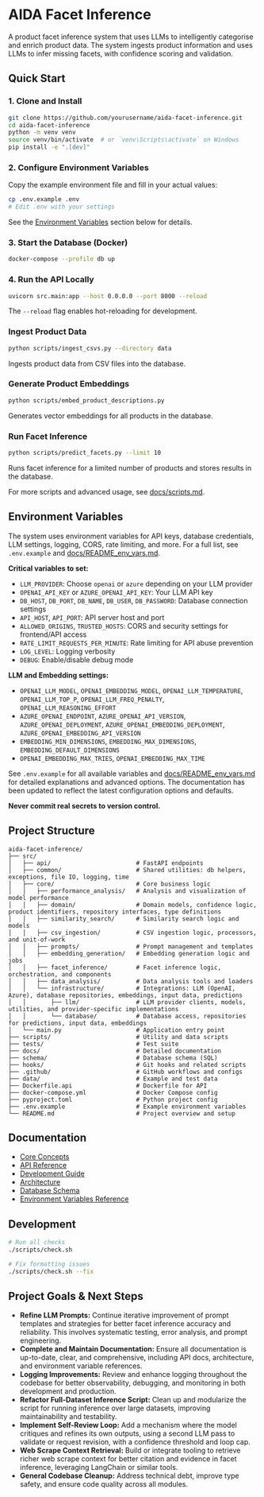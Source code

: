 # AIDA Facet Inference

A product facet inference system that uses LLMs to intelligently categorise and enrich product data. The system ingests product information and uses LLMs to infer missing facets, with confidence scoring and validation.

## Quick Start

### 1. Clone and Install
```bash
git clone https://github.com/yourusername/aida-facet-inference.git
cd aida-facet-inference
python -m venv venv
source venv/bin/activate  # or `venv\Scripts\activate` on Windows
pip install -e ".[dev]"
```

### 2. Configure Environment Variables

Copy the example environment file and fill in your actual values:
```bash
cp .env.example .env
# Edit .env with your settings
```

See the [Environment Variables](#environment-variables) section below for details.

### 3. Start the Database (Docker)
```bash
docker-compose --profile db up
```

### 4. Run the API Locally
```bash
uvicorn src.main:app --host 0.0.0.0 --port 8000 --reload
```

The `--reload` flag enables hot-reloading for development.

### Ingest Product Data
```bash
python scripts/ingest_csvs.py --directory data
```
Ingests product data from CSV files into the database.

### Generate Product Embeddings
```bash
python scripts/embed_product_descriptions.py
```
Generates vector embeddings for all products in the database.

### Run Facet Inference
```bash
python scripts/predict_facets.py --limit 10
```
Runs facet inference for a limited number of products and stores results in the database.

For more scripts and advanced usage, see [docs/scripts.md](docs/scripts.md).

## Environment Variables

The system uses environment variables for API keys, database credentials, LLM settings, logging, CORS, rate limiting, and more. For a full list, see `.env.example` and [docs/README_env_vars.md](docs/README_env_vars.md).

**Critical variables to set:**
- `LLM_PROVIDER`: Choose `openai` or `azure` depending on your LLM provider
- `OPENAI_API_KEY` or `AZURE_OPENAI_API_KEY`: Your LLM API key
- `DB_HOST`, `DB_PORT`, `DB_NAME`, `DB_USER`, `DB_PASSWORD`: Database connection settings
- `API_HOST`, `API_PORT`: API server host and port
- `ALLOWED_ORIGINS`, `TRUSTED_HOSTS`: CORS and security settings for frontend/API access
- `RATE_LIMIT_REQUESTS_PER_MINUTE`: Rate limiting for API abuse prevention
- `LOG_LEVEL`: Logging verbosity
- `DEBUG`: Enable/disable debug mode

**LLM and Embedding settings:**
- `OPENAI_LLM_MODEL`, `OPENAI_EMBEDDING_MODEL`, `OPENAI_LLM_TEMPERATURE`, `OPENAI_LLM_TOP_P`, `OPENAI_LLM_FREQ_PENALTY`, `OPENAI_LLM_REASONING_EFFORT`
- `AZURE_OPENAI_ENDPOINT`, `AZURE_OPENAI_API_VERSION`, `AZURE_OPENAI_DEPLOYMENT`, `AZURE_OPENAI_EMBEDDING_DEPLOYMENT`, `AZURE_OPENAI_EMBEDDING_API_VERSION`
- `EMBEDDING_MIN_DIMENSIONS`, `EMBEDDING_MAX_DIMENSIONS`, `EMBEDDING_DEFAULT_DIMENSIONS`
- `OPENAI_EMBEDDING_MAX_TRIES`, `OPENAI_EMBEDDING_MAX_TIME`

See `.env.example` for all available variables and [docs/README_env_vars.md](docs/README_env_vars.md) for detailed explanations and advanced options. The documentation has been updated to reflect the latest configuration options and defaults.

**Never commit real secrets to version control.**

## Project Structure

```
aida-facet-inference/
├── src/
│   ├── api/                        # FastAPI endpoints
│   ├── common/                     # Shared utilities: db helpers, exceptions, file IO, logging, time
│   ├── core/                       # Core business logic
│   │   ├── performance_analysis/   # Analysis and visualization of model performance
│   │   ├── domain/                 # Domain models, confidence logic, product identifiers, repository interfaces, type definitions
│   │   ├── similarity_search/      # Similarity search logic and models
│   │   ├── csv_ingestion/          # CSV ingestion logic, processors, and unit-of-work
│   │   ├── prompts/                # Prompt management and templates
│   │   ├── embedding_generation/   # Embedding generation logic and jobs
│   │   ├── facet_inference/        # Facet inference logic, orchestration, and components
│   │   ├── data_analysis/          # Data analysis tools and loaders
│   │   └── infrastructure/         # Integrations: LLM (OpenAI, Azure), database repositories, embeddings, input data, predictions
│   │       ├── llm/                # LLM provider clients, models, utilities, and provider-specific implementations
│   │       └── database/           # Database access, repositories for predictions, input data, embeddings
│   └── main.py                     # Application entry point
├── scripts/                        # Utility and data scripts
├── tests/                          # Test suite
├── docs/                           # Detailed documentation
├── schema/                         # Database schema (SQL)
├── hooks/                          # Git hooks and related scripts
├── .github/                        # GitHub workflows and configs
├── data/                           # Example and test data
├── Dockerfile.api                  # Dockerfile for API
├── docker-compose.yml              # Docker Compose config
├── pyproject.toml                  # Python project config
├── .env.example                    # Example environment variables
└── README.md                       # Project overview and setup
```

## Documentation

- [Core Concepts](docs/core_concepts.md)
- [API Reference](docs/api_reference.md)
- [Development Guide](docs/development.md)
- [Architecture](docs/architecture.md)
- [Database Schema](docs/database.md)
- [Environment Variables Reference](docs/README_env_vars.md)

## Development

```bash
# Run all checks
./scripts/check.sh

# Fix formatting issues
./scripts/check.sh --fix
```

## Project Goals & Next Steps

- **Refine LLM Prompts:** Continue iterative improvement of prompt templates and strategies for better facet inference accuracy and reliability. This involves systematic testing, error analysis, and prompt engineering.
- **Complete and Maintain Documentation:** Ensure all documentation is up-to-date, clear, and comprehensive, including API docs, architecture, and environment variable references.
- **Logging Improvements:** Review and enhance logging throughout the codebase for better observability, debugging, and monitoring in both development and production.
- **Refactor Full-Dataset Inference Script:** Clean up and modularize the script for running inference over large datasets, improving maintainability and testability.
- **Implement Self-Review Loop:** Add a mechanism where the model critiques and refines its own outputs, using a second LLM pass to validate or request revision, with a confidence threshold and loop cap.
- **Web Scrape Context Retrieval:** Build or integrate tooling to retrieve richer web scrape context for better citation and evidence in facet inference, leveraging LangChain or similar tools.
- **General Codebase Cleanup:** Address technical debt, improve type safety, and ensure code quality across all modules.